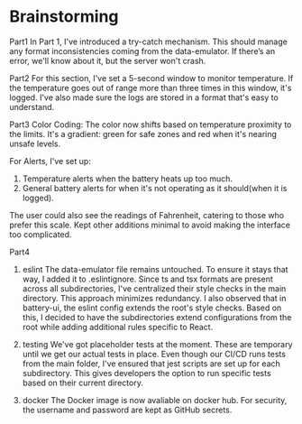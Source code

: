 # Brainstorming
Part1
In Part 1, I've introduced a try-catch mechanism. This should manage any format inconsistencies coming from the data-emulator. If there’s an error, we'll know about it, but the server won't crash.

Part2
For this section, I've set a 5-second window to monitor temperature. If the temperature goes out of range more than three times in this window, it's logged. I've also made sure the logs are stored in a format that's easy to understand.

Part3
Color Coding: The color now shifts based on temperature proximity to the limits. It's a gradient: green for safe zones and red when it's nearing unsafe levels.

For Alerts,
I've set up:
1. Temperature alerts when the battery heats up too much.
2. General battery alerts for when it's not operating as it should(when it is logged).

The user could also see the readings of Fahrenheit, catering to those who prefer this scale. Kept other additions minimal to avoid making the interface too complicated.

Part4
1. eslint
The data-emulator file remains untouched. To ensure it stays that way, I added it to .eslintignore.
Since ts and tsx formats are present across all subdirectories, I've centralized their style checks in the main directory. This approach minimizes redundancy. I also observed that in battery-ui, the eslint config extends the root's style checks. Based on this, I decided to have the subdirectories extend configurations from the root while adding additional rules specific to React.

2. testing
We've got placeholder tests at the moment. These are temporary until we get our actual tests in place.
Even though our CI/CD runs tests from the main folder, I've ensured that jest scripts are set up for each subdirectory. This gives developers the option to run specific tests based on their current directory.

3. docker
The Docker image is now avaliable on docker hub. For security, the username and password are kept as GitHub secrets.